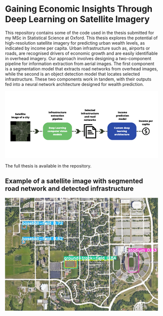 # Gaining Economic Insights Through Deep Learning on Satellite Imagery

This repository contains some of the code used in the thesis submitted for my MSc in Statistical Science at Oxford. This thesis explores the potential of high-resolution satellite imagery for predicting urban wealth levels, as indicated by income per capita. Urban infrastructure such as, airports or roads, are recognised drivers of economic growth and are easily identifiable in overhead imagery. Our approach involves designing a two-component pipeline for information extraction from aerial images. The first component is a segmentation model that extracts road networks from overhead images, while the second is an object detection model that locates selected infrastructure. These two components work in tandem, with their outputs fed into a neural network architecture designed for wealth prediction.


<div align="center"> 

![introfig](https://github.com/LexAdrim/economic-insights-satellite/blob/main/figures/introfig.png)
  
</div>

The full thesis is available in the repository. 

## Example of a satellite image with segmented road network and detected infrastructure 

![examplefig](https://github.com/LexAdrim/economic-insights-satellite/blob/main/figures/example.jpg)


